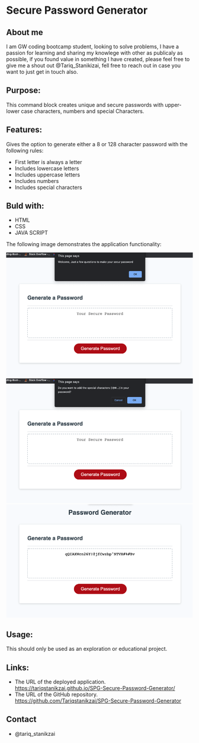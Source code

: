 
# Secure Password Generator

## About me
I am GW coding bootcamp student, looking to solve problems, I have a passion for learning  and sharing my knowlege with other as publicaly as possible, if you found value in something I have created, please feel free to give me a shout out @Tariq_Stanikizai, fell free to reach out in case you want to just get in touch also.

## Purpose:
This command block creates unique and secure passwords with upper-lower case characters, numbers and special Characters.


## Features:
Gives the option to generate either a 8 or 128 character password with the following rules:

* First letter is always a letter
* Includes lowercase letters
* Includes uppercase letters
* Includes numbers
* Includes special characters

## Buld with:
* HTML
* CSS
* JAVA SCRIPT

The following image demonstrates the application functionality:

![](./Assets/1-Password-Generator.png)
![](./Assets/2-Password-Generator.png)
![](./Assets/3-Password-Generator.png)

## Usage:
This should only be used as an exploration or educational project.



## Links:

* The URL of the deployed application.
https://tariqstanikzai.github.io/SPG-Secure-Password-Generator/
* The URL of the GitHub repository.
 https://github.com/Tariqstanikzai/SPG-Secure-Password-Generator

## Contact
 * @tariq_stanikzai

